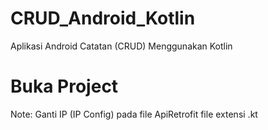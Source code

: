 # CRUD_Android_Kotlin
Aplikasi Android Catatan (CRUD) Menggunakan Kotlin

# Buka Project
Note: Ganti IP (IP Config) pada file ApiRetrofit file extensi .kt
